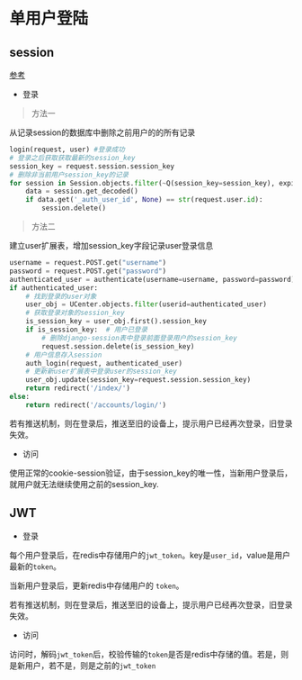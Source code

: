 # 单用户登陆

## session

[参考](https://blog.csdn.net/u014633966/article/details/85414656)

- 登录

> 方法一

从记录session的数据库中删除之前用户的的所有记录

```python
login(request, user) #登录成功
# 登录之后获取获取最新的session_key
session_key = request.session.session_key
# 删除非当前用户session_key的记录
for session in Session.objects.filter(~Q(session_key=session_key), expire_date__gte=timezone.now()):
    data = session.get_decoded()
    if data.get('_auth_user_id', None) == str(request.user.id):
        session.delete()
```

> 方法二

建立user扩展表，增加session_key字段记录user登录信息

```python
username = request.POST.get("username")
password = request.POST.get("password")
authenticated_user = authenticate(username=username, password=password)
if authenticated_user:
    # 找到登录的user对象
    user_obj = UCenter.objects.filter(userid=authenticated_user) 
    # 获取登录对象的session_key
    is_session_key = user_obj.first().session_key  
    if is_session_key:  # 用户已登录
        # 删除django-session表中登录前面登录用户的session_key
        request.session.delete(is_session_key)  
    # 用户信息存入session
    auth_login(request, authenticated_user)  
    # 更新新user扩展表中登录user的session_key         
    user_obj.update(session_key=request.session.session_key)  
    return redirect('/index/')
else:
    return redirect('/accounts/login/')
```

若有推送机制，则在登录后，推送至旧的设备上，提示用户已经再次登录，旧登录失效。

- 访问

使用正常的cookie-session验证，由于session_key的唯一性，当新用户登录后，就用户就无法继续使用之前的session_key.

## JWT

- 登录

每个用户登录后，在redis中存储用户的`jwt_token`。key是`user_id`，value是用户最新的`token`。

当新用户登录后，更新redis中存储用户的 `token`。

若有推送机制，则在登录后，推送至旧的设备上，提示用户已经再次登录，旧登录失效。

- 访问

访问时，解码`jwt_token`后，校验传输的`token`是否是redis中存储的值。若是，则是新用户，若不是，则是之前的`jwt_token`
